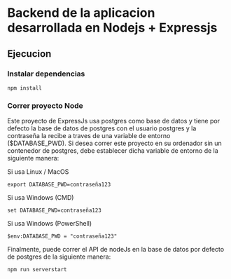 # Backend de la aplicacion desarrollada en Nodejs + Expressjs

## Ejecucion

### Instalar dependencias
```
npm install
```

### Correr proyecto Node

Este proyecto de ExpressJs usa postgres como base de datos y tiene por defecto la base de datos de postgres con el usuario postgres y la contraseña la recibe a traves de una variable de entorno ($DATABASE_PWD). Si desea correr este proyecto en su ordenador sin un contenedor de postgres, debe establecer dicha variable de entorno de la siguiente manera:

Si usa Linux / MacOS
```
export DATABASE_PWD=contraseña123
```

Si usa Windows (CMD)
```
set DATABASE_PWD=contraseña123
```

Si usa Windows (PowerShell)
```
$env:DATABASE_PWD = "contraseña123"
```

Finalmente, puede correr el API de nodeJs en la base de datos por defecto de postgres de la siguiente manera:
```
npm run serverstart
```